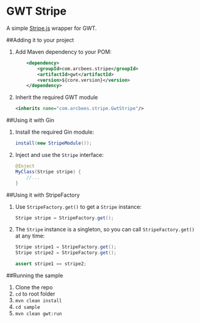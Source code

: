 # GWT Stripe
A simple [Stripe.js](https://stripe.com/docs/stripe.js) wrapper for GWT.

##Adding it to your project
1. Add Maven dependency to your POM: 

    ```xml
        <dependency>
            <groupId>com.arcbees.stripe</groupId>
            <artifactId>gwt</artifactId>
            <version>${core.version}</version>
        </dependency>
    ```

2. Inherit the required GWT module

    ```xml
    <inherits name="com.arcbees.stripe.GwtStripe"/>
    ```

##Using it with Gin
1. Install the required Gin module:

    ```java
    install(new StripeModule());
    ```
    
2. Inject and use the `Stripe` interface:

    ```java
    @Inject
    MyClass(Stripe stripe) {
        //...
    }
    ```
    
##Using it with StripeFactory
1. Use `StripeFactory.get()` to get a `Stripe` instance:

    ```java
    Stripe stripe = StripeFactory.get();
    ```
    
2. The `Stripe` instance is a singleton, so you can call `StripeFactory.get()` at any time:

    ```java
    Stripe stripe1 = StripeFactory.get();
    Stripe stripe2 = StripeFactory.get();
    
    assert stripe1 == stripe2;
    ```


##Running the sample
1. Clone the repo
2. `cd` to root folder
3. `mvn clean install`
4. `cd sample`
5. `mvn clean gwt:run`

